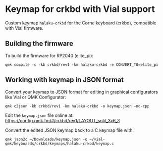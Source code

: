 # Keymap for crkbd with Vial support

Custom keymap `halaku-crkbd` for the Corne keyboard (crkbd), compatible with Vial firmware.

## Building the firmware

To build the firmware for RP2040 (elite_pi):

`qmk compile -c -kb crkbd/rev1 -km halaku-crkbd -e CONVERT_TO=elite_pi`


## Working with keymap in JSON format

Convert your keymap to JSON format for editing in graphical configurators like Vial or QMK Configurator:

`qmk c2json -kb crkbd/rev1 -km halaku-crkbd -o keymap.json –no-cpp`


Edit the `keymap.json` file online at:  
https://config.qmk.fm/#/crkbd/rev1/LAYOUT_split_3x6_3

Convert the edited JSON keymap back to a C keymap file with:

`qmk json2c ~/Downloads/keymap.json -o ~/vial-qmk/keyboards/crkbd/keymaps/halaku-crkbd/keymap.c`